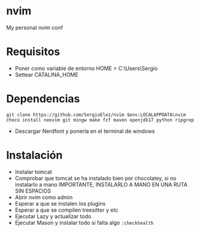 # nvim
My personal nvim conf

# Requisitos
- Poner como variable de entorno HOME = C:\Users\Sergio
- Settear CATALINA_HOME

# Dependencias
``git clone https://github.com/SergioElez/nvim $env:LOCALAPPDATA\nvim`` <br/>
``choco install neovim git mingw make fzf maven openjdk17 python ripgrep`` 
- Descargar Nerdfont y ponerla en el terminal de windows
  
# Instalación
- Instalar tomcat
- Comprobar que tomcat se ha instalado bien por chocolatey, si no instalarlo a mano IMPORTANTE, INSTALARLO A MANO EN UNA RUTA SIN ESPACIOS
- Abrir nvim como admin
- Esperar a que se instalen los plugins
- Esperar a que se compilen treesitter y etc
- Ejecutar Lazy y actualizar todo
- Ejecutar Mason y instalar todo si falta algo
``:checkhealth``
